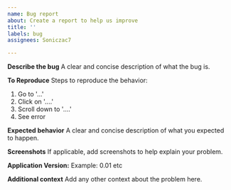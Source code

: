 ```yaml
---
name: Bug report
about: Create a report to help us improve
title: ''
labels: bug
assignees: Soniczac7

---
```


**Describe the bug**
A clear and concise description of what the bug is.

**To Reproduce**
Steps to reproduce the behavior:
1. Go to '...'
2. Click on '....'
3. Scroll down to '....'
4. See error

**Expected behavior**
A clear and concise description of what you expected to happen.

**Screenshots**
If applicable, add screenshots to help explain your problem.

**Application Version:**
Example: 0.01 etc

**Additional context**
Add any other context about the problem here.
